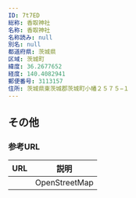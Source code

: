 ```yaml
---
ID: 7t7ED
総称: 香取神社
名称: 香取神社
名称読み: null
別名: null
都道府県: 茨城県
区域: 茨城町
緯度: 36.2677652
経度: 140.4082941
郵便番号: 3113157
住所: 茨城県東茨城郡茨城町小幡２５７５−１
---
```


## その他

### 参考URL

| URL | 説明          |
| --- | ------------- |
|     | OpenStreetMap |
